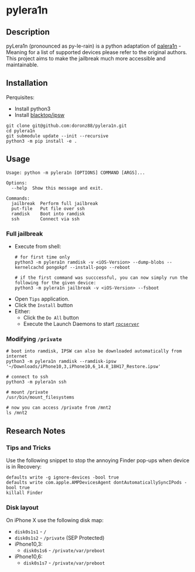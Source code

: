 # pylera1n

## Description

pyLera1n (pronounced as py-le-rain) is a python adaptation of [palera1n](https://github.com/palera1n/palera1n) - Meaning
for a list of supported devices please refer to the original authors. This project aims to make the jailbreak much more
accessible and maintainable.

## Installation

Perquisites:

- Install python3
- Install [blacktop/ipsw](https://github.com/blacktop/ipsw)

```shell
git clone git@github.com:doronz88/pylera1n.git
cd pylera1n
git submodule update --init --recursive
python3 -m pip install -e .
```

## Usage

```
Usage: python -m pylera1n [OPTIONS] COMMAND [ARGS]...

Options:
  --help  Show this message and exit.

Commands:
  jailbreak  Perform full jailbreak
  put-file   Put file over ssh
  ramdisk    Boot into ramdisk
  ssh        Connect via ssh
```

### Full jailbreak

- Execute from shell:
    ```shell
    # for first time only
    python3 -m pylera1n ramdisk -v <iOS-Version> --dump-blobs --kernelcachd pongokpf --install-pogo --reboot
  
    # if the first command was succcessful, you can now simply run the following for the given device:
    python3 -m pylera1n jailbreak -v <iOS-Version> --fsboot
    ```
- Open `Tips` application.
- Click the `Install` button
- Either:
    - Click the `Do All` button
    - Execute the Launch Daemons to start [`rpcserver`](https://github.com/doronz88/rpc-project)

### Modifying `/private`

```shell
# boot into ramdisk, IPSW can also be downloaded automatically from internet
python3 -m pylera1n ramdisk --ramdisk-ipsw '~/Downloads/iPhone10,3,iPhone10,6_14.8_18H17_Restore.ipsw'

# connect to ssh
python3 -m pylera1n ssh

# mount /private
/usr/bin/mount_filesystems

# now you can access /private from /mnt2
ls /mnt2
```

## Research Notes

### Tips and Tricks

Use the following snippet to stop the annoying Finder pop-ups when device is in Recovery:

```shell
defaults write -g ignore-devices -bool true
defaults write com.apple.AMPDevicesAgent dontAutomaticallySyncIPods -bool true
killall Finder
```

### Disk layout

On iPhone X use the following disk map:

- `disk0s1s1` - `/`
- `disk0s1s2` - `/private` (SEP Protected)
- iPhone10,3:
    - `disk0s1s6` - `/private/var/preboot`
- iPhone10,6:
    - `disk0s1s7` - `/private/var/preboot`

